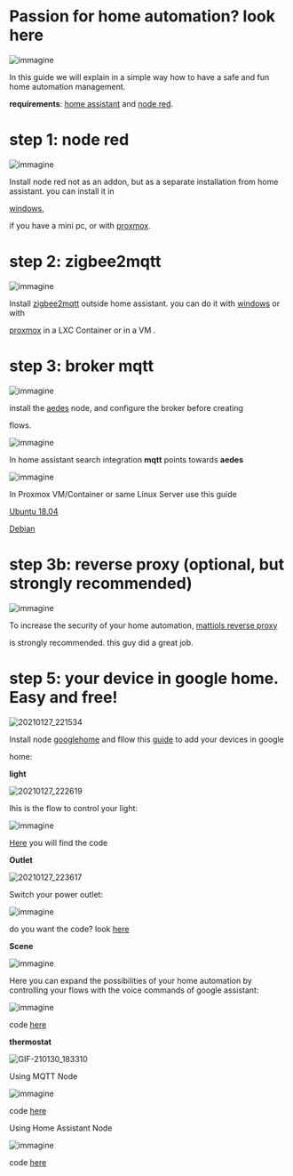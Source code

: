 # Passion for home automation? look here

![immagine](https://user-images.githubusercontent.com/68069659/105637074-c5531480-5e6b-11eb-87ab-532952ba2198.png)

In this guide we will explain in a simple way how to have a safe and fun home automation management.

**requirements**: [home assistant](https://www.home-assistant.io/) and [node red](https://nodered.org/).

# step 1: node red

![immagine](https://user-images.githubusercontent.com/68069659/105636982-3cd47400-5e6b-11eb-95ea-3b91686dbdfd.png)

Install node red not as an addon, but as a separate installation from home assistant. you can install it in 

[windows](https://nodered.org/docs/getting-started/windows), 

if you have a mini pc, or with [proxmox](https://nodered.org/docs/getting-started/local).

# step 2: zigbee2mqtt

![immagine](https://user-images.githubusercontent.com/68069659/105637572-8bcfd880-5e6e-11eb-89a3-22ab72d7e355.png)

Install [zigbee2mqtt](https://www.zigbee2mqtt.io/) outside home assistant. you can do it with [windows](https://www.zigbee2mqtt.io/information/windows.html) or with 

[proxmox](https://www.zigbee2mqtt.io/getting_started/running_zigbee2mqtt.html) in a LXC Container or in a VM .

# step 3: broker mqtt

![immagine](https://user-images.githubusercontent.com/68069659/105637829-be2e0580-5e6f-11eb-9cc6-87c9c9ac58f5.png)

install the [aedes](https://flows.nodered.org/node/node-red-contrib-aedes) node, and configure the broker before creating 

flows.

![immagine](https://user-images.githubusercontent.com/68069659/105637962-75c31780-5e70-11eb-85cd-b02a251ae9ef.png)

In home assistant search integration **mqtt**  points towards **aedes**

![immagine](https://user-images.githubusercontent.com/68069659/105638095-2b8e6600-5e71-11eb-9e69-dc713c243405.png)

In Proxmox VM/Container or same Linux Server use this guide

[Ubuntu 18.04](https://github.com/william89731/passion-for-home-automation/blob/main/Install%20Mosquitto%20Broker%20Ubuntu%2018.pdf)

[Debian](https://github.com/william89731/passion-for-home-automation/blob/main/Install%20Mosquitto%20Broker%20in%20Debian%20Linux.pdf)

# step 3b: reverse proxy (optional, but strongly recommended)

![immagine](https://user-images.githubusercontent.com/68069659/105638263-064e2780-5e72-11eb-86f5-92418370e904.png)

To increase the security of your home automation, [mattiols reverse proxy](https://github.com/andrea-mattioli/mattiols_hassio_repository/tree/master/mattiols_reverse_proxy) 

is strongly recommended. this guy did a great job.

# step 5: your device in google home. Easy and free!


![20210127_221534](https://user-images.githubusercontent.com/68069659/106055336-82a06f00-60ed-11eb-8ec9-6b4bb6917a9c.gif)

Install node [googlehome](https://flows.nodered.org/node/node-red-contrib-googlehome) and fllow this [guide](https://googlehome.hardill.me.uk/docs) to add your devices in google 

home:

**light**

![20210127_222619](https://user-images.githubusercontent.com/68069659/106056680-381ff200-60ef-11eb-95ec-0f3a19025ecd.gif)

Ihis is the flow to control your light: 

![immagine](https://user-images.githubusercontent.com/68069659/105639391-647e0900-5e78-11eb-9a60-645298b44ec6.png)

[Here](https://github.com/william89731/passion-for-home-automation/blob/main/flows.json) you will find the code

**Outlet**

![20210127_223617](https://user-images.githubusercontent.com/68069659/106057761-b7fa8c00-60f0-11eb-8ade-fba82faadd50.gif)

Switch your power outlet:

![immagine](https://user-images.githubusercontent.com/68069659/106058354-6b638080-60f1-11eb-955f-df26e3b25905.png)

do you want the code? look [here](https://github.com/william89731/passion-for-home-automation/blob/main/outlet.json)

**Scene**

![immagine](https://user-images.githubusercontent.com/68069659/106324701-e657a300-6279-11eb-8208-ed2d9caaa462.png)

Here you can expand the possibilities of your home automation by controlling your flows with the voice commands of google assistant:

![immagine](https://user-images.githubusercontent.com/68069659/106324866-2cad0200-627a-11eb-8fa9-574cd1b20903.png)

code [here](https://github.com/william89731/passion-for-home-automation/blob/main/scena.json)



**thermostat**

![GIF-210130_183310](https://user-images.githubusercontent.com/48765677/106363859-6853d480-632b-11eb-9d88-8f34869c8478.gif)

Using MQTT Node

![immagine](https://github.com/william89731/passion-for-home-automation/blob/main/ClimateMQTT.jpg)

code [here](https://github.com/william89731/passion-for-home-automation/blob/main/ClimateMQTT.json)

Using Home Assistant Node

![immagine](https://github.com/william89731/passion-for-home-automation/blob/main/Clima_HA_node.jpg)

code [here](https://github.com/william89731/passion-for-home-automation/blob/main/Climate_HA_node.json)
















